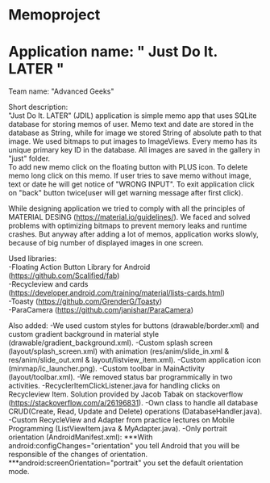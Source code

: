 # Memoproject
 
# Application name: " Just Do It. LATER "

Team name: "Advanced Geeks"  

Short description:  
"Just Do It. LATER" (JDIL) application is simple memo app that uses SQLite database for storing memos of user. Memo text and date are stored in the database as String, while for image we stored String of absolute path to that image. We used bitmaps to put images to ImageViews. Every memo has its unique primary key ID in the database. All images are saved in the gallery in "just" folder.  
To add new memo click on the floating button with PLUS icon. 
To delete memo long click on this memo. 
If user tries to save memo without image, text or date he will get notice of "WRONG INPUT".
To exit application click on "back" button twice(user will get warning message after first click). 
  
While designing application we tried to comply with all the principles of MATERIAL DESING  (https://material.io/guidelines/). We faced and solved problems with optimizing bitmaps to prevent memory leaks and runtime crashes. But anyway after adding a lot of memos, application works slowly, because of big number of displayed images in one screen. 
  
Used libraries:  
-Floating Action Button Library for Android (https://github.com/Scalified/fab)  
-Recycleview and cards (https://developer.android.com/training/material/lists-cards.html)  
-Toasty (https://github.com/GrenderG/Toasty)  
-ParaCamera (https://github.com/janishar/ParaCamera)  
  
Also added: 
-We used custom styles for buttons (drawable/border.xml) and custom gradient background in material style (drawable/gradient_background.xml). 
-Custom splash screen (layout/splash_screen.xml) with animation (res/anim/slide_in.xml & res/anim/slide_out.xml & layout/listview_item.xml). 
-Custom application icon (minmap/ic_launcher.png). 
-Custom toolbar in MainActivity (layout/toolbar.xml). 
-We removed status bar programmically in two activities. 
-RecyclerItemClickListener.java for handling clicks on Recycleview Item. Solution provided by Jacob Tabak on stackoverflow (https://stackoverflow.com/a/26196831). 
-Own class to handle all database CRUD(Create, Read, Update and Delete) operations (DatabaseHandler.java). 
-Custom RecycleView and Adapter from practice lectures on Mobile Programming (ListViewItem.java & MyAdapter.java). 
-Only portrait orientation (AndroidManifest.xml): 
***With android:configChanges="orientation" you tell Android that you will be responsible of the changes of orientation.
***android:screenOrientation="portrait" you set the default orientation mode.

